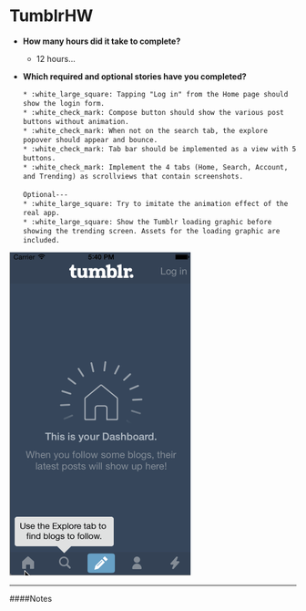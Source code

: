 TumblrHW
========

* **How many hours did it take to complete?**
  * 12 hours...
* **Which required and optional stories have you completed?**

      * :white_large_square: Tapping "Log in" from the Home page should show the login form.
      * :white_check_mark: Compose button should show the various post buttons without animation.
      * :white_check_mark: When not on the search tab, the explore popover should appear and bounce.
      * :white_check_mark: Tab bar should be implemented as a view with 5 buttons.
      * :white_check_mark: Implement the 4 tabs (Home, Search, Account, and Trending) as scrollviews that contain screenshots.
      
      Optional---
      * :white_large_square: Try to imitate the animation effect of the real app.
      * :white_large_square: Show the Tumblr loading graphic before showing the trending screen. Assets for the loading graphic are included.


![ScreenShot](https://raw.githubusercontent.com/jasonchua/TumblrHW/master/TumblrHW.gif)

---

####Notes
